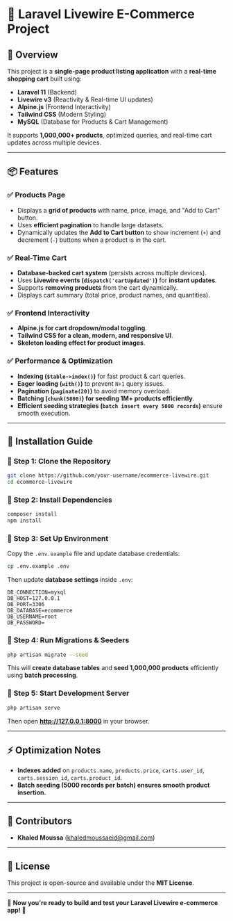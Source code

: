 # 📌 Laravel Livewire E-Commerce Project

## 🚀 Overview
This project is a **single-page product listing application** with a **real-time shopping cart** built using:
- **Laravel 11** (Backend)
- **Livewire v3** (Reactivity & Real-time UI updates)
- **Alpine.js** (Frontend Interactivity)
- **Tailwind CSS** (Modern Styling)
- **MySQL** (Database for Products & Cart Management)

It supports **1,000,000+ products**, optimized queries, and real-time cart updates across multiple devices.

---

## 📦 Features
### ✅ **Products Page**
- Displays a **grid of products** with name, price, image, and "Add to Cart" button.
- Uses **efficient pagination** to handle large datasets.
- Dynamically updates the **Add to Cart button** to show increment (`+`) and decrement (`-`) buttons when a product is in the cart.

### ✅ **Real-Time Cart**
- **Database-backed cart system** (persists across multiple devices).
- Uses **Livewire events (`dispatch('cartUpdated')`)** for **instant updates**.
- Supports **removing products** from the cart dynamically.
- Displays cart summary (total price, product names, and quantities).

### ✅ **Frontend Interactivity**
- **Alpine.js for cart dropdown/modal toggling**.
- **Tailwind CSS for a clean, modern, and responsive UI**.
- **Skeleton loading effect for product images**.

### ✅ **Performance & Optimization**
- **Indexing (`$table->index()`)** for fast product & cart queries.
- **Eager loading (`with()`)** to prevent `N+1` query issues.
- **Pagination (`paginate(20)`)** to avoid memory overload.
- **Batching (`chunk(5000)`) for seeding 1M+ products efficiently**.
- **Efficient seeding strategies (`batch insert every 5000 records`)** ensure smooth execution.

---

## 📂 Installation Guide
### 🔹 **Step 1: Clone the Repository**
```bash
git clone https://github.com/your-username/ecommerce-livewire.git
cd ecommerce-livewire
```

### 🔹 **Step 2: Install Dependencies**
```bash
composer install
npm install
```

### 🔹 **Step 3: Set Up Environment**
Copy the `.env.example` file and update database credentials:
```bash
cp .env.example .env
```
Then update **database settings** inside `.env`:
```
DB_CONNECTION=mysql
DB_HOST=127.0.0.1
DB_PORT=3306
DB_DATABASE=ecommerce
DB_USERNAME=root
DB_PASSWORD=
```

### 🔹 **Step 4: Run Migrations & Seeders**
```bash
php artisan migrate --seed
```
This will **create database tables** and **seed 1,000,000 products** efficiently using **batch processing**.

### 🔹 **Step 5: Start Development Server**
```bash
php artisan serve
```
Then open **http://127.0.0.1:8000** in your browser.

---

## ⚡ Optimization Notes
- **Indexes added** on `products.name`, `products.price`, `carts.user_id`, `carts.session_id`, `carts.product_id`.
- **Batch seeding (5000 records per batch) ensures smooth product insertion.**

---

## 👥 Contributors
- **Khaled Moussa** (khaledmoussaeid@gmail.com)
---

## 📜 License
This project is open-source and available under the **MIT License**.

---

🎯 **Now you're ready to build and test your Laravel Livewire e-commerce app! 🚀**
